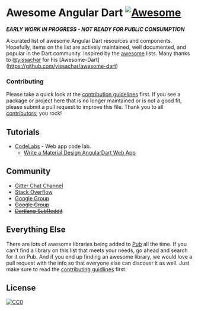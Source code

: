 
Awesome Angular Dart [![Awesome](https://cdn.rawgit.com/sindresorhus/awesome/d7305f38d29fed78fa85652e3a63e154dd8e8829/media/badge.svg)](https://github.com/sindresorhus/awesome)
============

***EARLY WORK IN PROGRESS - NOT READY FOR PUBLIC CONSUMPTION***

A curated list of awesome Angular Dart resources and components.
Hopefully, items on the list are actively maintained, well documented, and popular in the Dart community. Inspired by the [awesome](https://github.com/sindresorhus/awesome) lists. Many thanks to [@yissachar](https://github.com/yissachar) for his [Awesome-Dart] (https://github.com/yissachar/awesome-dart)

### Contributing

Please take a quick look at the [contribution guidelines](/CONTRIBUTING.md) first. If you see a package or project here that is no longer maintained or is not a good fit, please submit a pull request to improve this file. Thank you to all [contributors](https://github.com/yissachar/awesome-angular-dart/graphs/contributors); you rock!

## Tutorials

* [CodeLabs](https://webdev.dartlang.org/codelabs) - Web app code lab.
  * [Write a Material Design AngularDart Web App](https://codelabs.developers.google.com/codelabs/your-first-angulardart-web-app/)
  
## Community

* [Gitter Chat Channel](https://gitter.im/dart-lang/angular)
* [Stack Overflow](https://stackoverflow.com/questions/tagged/dart+angular-dart)
* [Google Group](https://groups.google.com/a/dartlang.org/forum/#!forum/web)
* ~~[Google Group](https://groups.google.com/forum/#!forum/angular-dart)~~
* ~~[Dartlang SubReddit](https://www.reddit.com/r/angulardart/)~~


## Everything Else

There are lots of awesome libraries being added to [Pub](https://pub.dartlang.org/) all the time. If you can't find a library on this list that meets your needs, go ahead and search for it on Pub. And if you end up finding an awesome library, we would love a pull request with the info so that everyone else can discover it as well. Just make sure to read the [contributing guidlines](https://github.com/yissachar/awesome-dart/blob/master/CONTRIBUTING.md) first.

## License

[![CC0](http://i.creativecommons.org/p/zero/1.0/88x31.png)](http://creativecommons.org/publicdomain/zero/1.0/)
